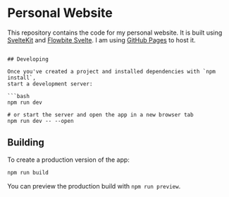 # Personal Website

This repository contains the code for my personal website. It is built using [SvelteKit][svelte-kit] and [Flowbite Svelte][flowbite-svelte]. I am using [GitHub Pages][github-pages] to host it.

````

## Developing

Once you've created a project and installed dependencies with `npm install`,
start a development server:

```bash
npm run dev

# or start the server and open the app in a new browser tab
npm run dev -- --open
````

## Building

To create a production version of the app:

```bash
npm run build
```

You can preview the production build with `npm run preview`.

[svelte-kit]: https://kit.svelte.dev/
[flowbite-svelte]: https://flowbite.com/svelte
[github-pages]: https://pages.github.com/
